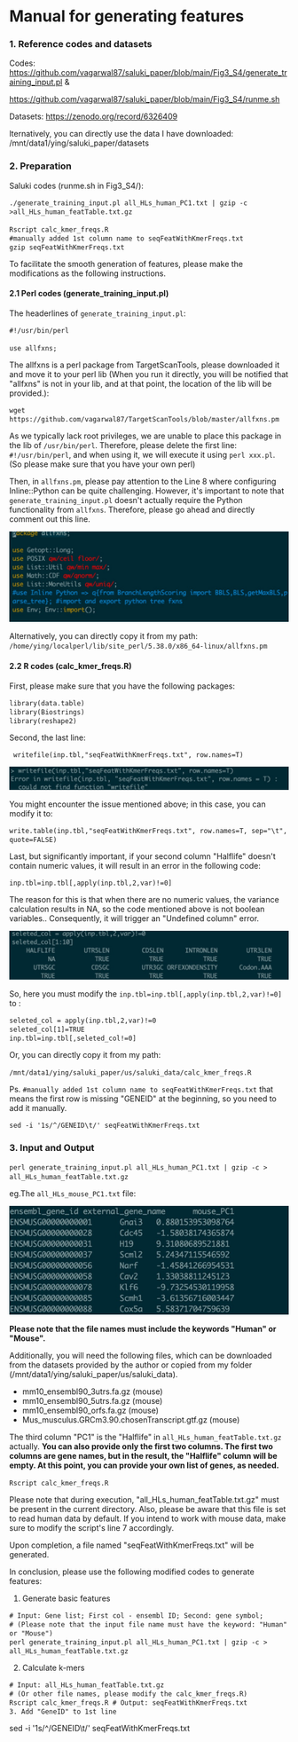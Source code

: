 # Manual for generating features

### 1. Reference codes and datasets

Codes: https://github.com/vagarwal87/saluki_paper/blob/main/Fig3_S4/generate_training_input.pl &

https://github.com/vagarwal87/saluki_paper/blob/main/Fig3_S4/runme.sh

Datasets: https://zenodo.org/record/6326409

lternatively, you can directly use the data I have downloaded: /mnt/data1/ying/saluki_paper/datasets

### 2. Preparation

Saluki codes (runme.sh in Fig3_S4/):

```
./generate_training_input.pl all_HLs_human_PC1.txt | gzip -c >all_HLs_human_featTable.txt.gz

Rscript calc_kmer_freqs.R
#manually added 1st column name to seqFeatWithKmerFreqs.txt
gzip seqFeatWithKmerFreqs.txt
```

To facilitate the smooth generation of features, please make the modifications as the following instructions.

#### 2.1 Perl codes (generate_training_input.pl)

The headerlines of `generate_training_input.pl`:

```
#!/usr/bin/perl

use allfxns;
```

The allfxns is a perl package from TargetScanTools, please downloaded it and move it to your perl lib (When you run it directly, you will be notified that "allfxns" is not in your lib, and at that point, the location of the lib will be provided.):

```
wget https://github.com/vagarwal87/TargetScanTools/blob/master/allfxns.pm
```

As we typically lack root privileges, we are unable to place this package in the lib of `/usr/bin/perl`. Therefore, please delete the first line: `#!/usr/bin/perl`, and when using it, we will execute it using `perl xxx.pl`. (So please make sure that you have your own perl)

Then, in `allfxns.pm`, please pay attention to the Line 8 where configuring Inline::Python can be quite challenging. However, it's important to note that `generate_training_input.pl` doesn't actually require the Python functionality from `allfxns`. Therefore, please go ahead and directly comment out this line.

![](https://github.com/Liying1996/Generate_features/blob/main/Figs/2_1.jpg)

Alternatively, you can directly copy it from my path: `/home/ying/localperl/lib/site_perl/5.38.0/x86_64-linux/allfxns.pm`

#### 2.2 R codes (calc_kmer_freqs.R)

First, please make sure that you have the following packages:

```
library(data.table)
library(Biostrings)
library(reshape2)
```

Second, the last line:

```
 writefile(inp.tbl,"seqFeatWithKmerFreqs.txt", row.names=T)
```

![](https://github.com/Liying1996/Generate_features/blob/main/Figs/2_2_1.jpg)

You might encounter the issue mentioned above; in this case, you can modify it to:

```
write.table(inp.tbl,"seqFeatWithKmerFreqs.txt", row.names=T, sep="\t", quote=FALSE)
```

Last, but significantly important, if your second column "Halflife" doesn't contain numeric values, it will result in an error in the following code:

```
inp.tbl=inp.tbl[,apply(inp.tbl,2,var)!=0]
```

The reason for this is that when there are no numeric values, the variance calculation results in NA, so the code mentioned above is not boolean variables.. Consequently, it will trigger an "Undefined column" error.

![](https://github.com/Liying1996/Generate_features/blob/main/Figs/2_2_2.jpg)

So, here you must modify the `inp.tbl=inp.tbl[,apply(inp.tbl,2,var)!=0]` to :

```
seleted_col = apply(inp.tbl,2,var)!=0
seleted_col[1]=TRUE
inp.tbl=inp.tbl[,seleted_col!=0]
```

Or, you can directly copy it from my path:  

`/mnt/data1/ying/saluki_paper/us/saluki_data/calc_kmer_freqs.R`



Ps. `#manually added 1st column name to seqFeatWithKmerFreqs.txt` that means the first row is missing "GENEID" at the beginning, so you need to add it manually.

```
sed -i '1s/^/GENEID\t/' seqFeatWithKmerFreqs.txt
```



### 3. Input and Output



`perl generate_training_input.pl all_HLs_human_PC1.txt | gzip -c > all_HLs_human_featTable.txt.gz`

eg.The  `all_HLs_mouse_PC1.txt` file:

![](https://github.com/Liying1996/Generate_features/blob/main/Figs/3.jpg)

**Please note that the file names must include the keywords "Human" or "Mouse".**

Additionally, you will need the following files, which can be downloaded from the datasets provided by the author or copied from my folder (/mnt/data1/ying/saluki_paper/us/saluki_data).
- mm10_ensembl90_3utrs.fa.gz (mouse)
- mm10_ensembl90_5utrs.fa.gz (mouse)
- mm10_ensembl90_orfs.fa.gz (mouse)
- Mus_musculus.GRCm3.90.chosenTranscript.gtf.gz (mouse)

The third column "PC1" is the "Halflife" in `all_HLs_human_featTable.txt.gz` actually. **You can also provide only the first two columns. The first two columns are gene names, but in the result, the "Halflife" column will be empty. At this point, you can provide your own list of genes, as needed.**

`Rscript calc_kmer_freqs.R`

Please note that during execution, "all_HLs_human_featTable.txt.gz" must be present in the current directory. Also, please be aware that this file is set to read human data by default. If you intend to work with mouse data, make sure to modify the script's line 7 accordingly.

Upon completion, a file named "seqFeatWithKmerFreqs.txt" will be generated.


In conclusion, please use the following modified codes to generate features: 
1. Generate basic features 
```
# Input: Gene list; First col - ensembl ID; Second: gene symbol; 
# (Please note that the input file name must have the keyword: "Human" or "Mouse")
perl generate_training_input.pl all_HLs_human_PC1.txt | gzip -c > all_HLs_human_featTable.txt.gz 
```
2. Calculate k-mers
```
# Input: all_HLs_human_featTable.txt.gz 
# (Or other file names, please modify the calc_kmer_freqs.R) 
Rscript calc_kmer_freqs.R # Output: seqFeatWithKmerFreqs.txt
3. Add "GeneID" to 1st line
```
sed -i '1s/^/GENEID\t/' seqFeatWithKmerFreqs.txt
```
